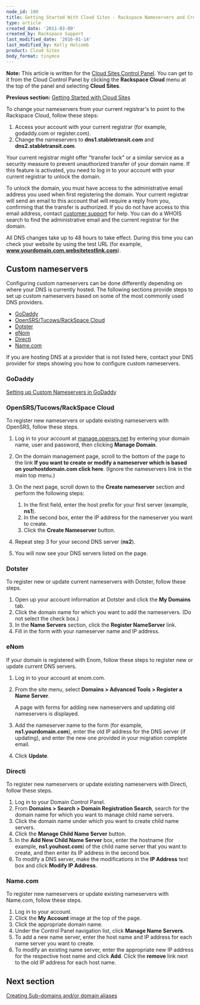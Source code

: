 ```yaml
---
node_id: 100
title: Getting Started With Cloud Sites - Rackspace Nameservers and Creating Custom Nameservers
type: article
created_date: '2011-03-09'
created_by: Rackspace Support
last_modified_date: '2016-01-14'
last_modified_by: Kelly Holcomb
product: Cloud Sites
body_format: tinymce
---
```


**Note:** This article is written for the [Cloud Sites Control
Panel](https://manage.rackspacecloud.com/). You can get to it from the
Cloud Control Panel by clicking the **Rackspace Cloud** menu at the top
of the panel and selecting **Cloud Sites**.

**Previous section:** [Getting Started with Cloud
Sites](/how-to/cloud-sites)

To change your nameservers from your current registrar's to point to the
Rackspace Cloud, follow these steps:

1.  Access your account with your current registrar (for example,
    godaddy.com or register.com).
2.  Change the nameservers to **dns1.stabletransit.com** and
    **dns2.stabletransit.com**.

Your current registrar might offer "transfer lock" or a similar service
as a security measure to prevent unauthorized transfer of your domain
name. If this feature is activated, you need to log in to your account
with your current registrar to unlock the domain.

To unlock the domain, you must have access to the administrative email
address you used when first registering the domain. Your current
registrar will send an email to this account that will require a reply
from you, confirming that the transfer is authorized. If you do not have
access to this email address, contact
<a href="http://manage.rackspacecloud.com/SupportMain.do" class="external text" title="http://manage.rackspacecloud.com/SupportMain.do">customer support</a>
for help. You can do a WHOIS search to find the administrative email and
the current registrar for the domain.

All DNS changes take up to 48 hours to take effect. During this time you
can check your website by using the test URL (for
example, **www.yourdomain.com.websitetestlink.com**).

Custom nameservers
------------------

Configuring custom nameservers can be done differently depending on
where your DNS is currently hosted. The following sections provide steps
to set up custom nameservers based on some of the most commonly used DNS
providers.

-   [GoDaddy](#GoDaddy)
-   [OpenSRS/Tucows/RackSpace Cloud](#OpenSRS_Tucows_RackSpace_Cloud)
-   [Dotster](#Dotster)
-   [eNom](#eNom)
-   [Directi](#Directi)
-   [Name.com](#Name.com)

If you are hosting DNS at a provider that is not listed here, contact
your DNS provider for steps showing you how to configure custom
nameservers.

<a href="" id="GoDaddy"></a>

### GoDaddy

[Setting up Custom Nameservers in
GoDaddy](http://help.godaddy.com/article/3952 "http://help.godaddy.com/article/3952")

<a href="" id="OpenSRS_Tucows_RackSpace_Cloud"></a>

### OpenSRS/Tucows/RackSpace Cloud

To register new nameservers or update existing nameservers with OpenSRS,
follow these steps.

1.  Log in to your account at
    [manage.opensrs.net](http://manage.opensrs.net/ "http://manage.opensrs.net")
    by entering your domain name, user and password, then clicking
    **Manage Domain**.
2.  On the domain management page, scroll to the bottom of the page to
    the link **If you want to create or modify a nameserver which is
    based on yourhostdomain.com click here**. (Ignore the nameservers
    link in the main top menu.)
3.  On the next page, scroll down to the **Create nameserver** section
    and perform the following steps:
    1.  In the first field, enter the host prefix for your first server
        (example, **ns1**).
    2.  In the second box, enter the IP address for the nameserver you
        want to create.
    3.  Click the **Create Nameserver** button.

4.  Repeat step 3 for your second DNS server (**ns2**).
5.  You will now see your DNS servers listed on the page.

<a href="" id="Dotster"></a>

### Dotster

To register new or update current nameservers with Dotster, follow these
steps.

1.  Open up your account information at Dotster and click the **My
    Domains** tab.
2.  Click the domain name for which you want to add the nameservers. (Do
    not select the check box.)
3.  In the **Name Servers** section, click the **Register
    NameServer** link.
4.  Fill in the form with your nameserver name and IP address.

<a href="" id="eNom"></a>

### eNom

If your domain is registered with Enom, follow these steps to register
new or update current DNS servers.

1.  Log in to your account at enom.com.
2.  From the site menu, select **Domains &gt; Advanced Tools &gt;
    Register a Name Server**.

    A page with forms for adding new nameservers and updating old
    nameservers is displayed.

3.  Add the nameserver name to the form (for example,
    **ns1.yourdomain.com**), enter the old IP address for the DNS server
    (if updating), and enter the new one provided in your migration
    complete email.
4.  Click **Update**.

<a href="" id="Directi"></a>

### Directi

To register new nameservers or update existing nameservers with Directi,
follow these steps.

1.  Log in to your Domain Control Panel.
2.  From **Domains &gt; Search &gt; Domain Registration Search**, search
    for the domain name for which you want to manage child name servers.
3.  Click the domain name under which you want to create child
    name servers.
4.  Click the **Manage Child Name Server** button.
5.  In the **Add New Child Name Server** box, enter the hostname (for
    example, **ns1.youhost.com**) of the child name server that you want
    to create, and then enter its IP address in the second box.
6.  To modify a DNS server, make the modifications in the **IP Address**
    text box and click **Modify IP Address**.

<a href="" id="Name.com"></a>

### Name.com

To register new nameservers or update existing nameservers with
Name.com, follow these steps.

1.  Log in to your account.
2.  Click the **My Account** image at the top of the page.
3.  Click the appropriate domain name.
4.  Under the Control Panel navigation list, click **Manage Name
    Servers**.
5.  To add a new name server, enter the host name and IP address for
    each name server you want to create.
6.  To modify an existing name server, enter the appropriate new IP
    address for the respective host name and click **Add**. Click the
    **remove** link next to the old IP address for each host name.

Next section
------------

[Creating Sub-domains and/or domain
aliases](/how-to/getting-started-with-cloud-sites-creating-sub-domains-andor-domain-aliases)

